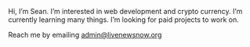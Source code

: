 Hi, I’m Sean.
I’m interested in web development and crypto currency.
I’m currently learning many things.
I’m looking for paid projects to work on.

Reach me by emailing admin@livenewsnow.org

<!---
sf-dub/sf-dub is a ✨ special ✨ repository because its `README.md` (this file) appears on your GitHub profile.
You can click the Preview link to take a look at your changes.
--->

